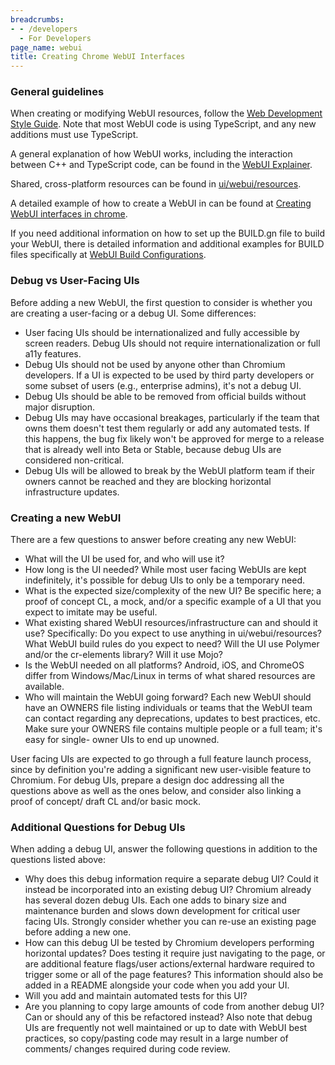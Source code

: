 ```yaml
---
breadcrumbs:
- - /developers
  - For Developers
page_name: webui
title: Creating Chrome WebUI Interfaces
---
```


### General guidelines
When creating or modifying WebUI resources, follow the [Web
Development Style Guide](/developers/web-development-style-guide). Note that most
WebUI code is using TypeScript, and any new additions must use TypeScript.

A general explanation of how WebUI works, including the interaction between
C++ and TypeScript code, can be found in the [WebUI Explainer](https://chromium.googlesource.com/chromium/src/+/HEAD/docs/webui_explainer.md).

Shared, cross-platform resources can be found in [ui/webui/resources](https://source.chromium.org/chromium/chromium/src/+/main:ui/webui/resources/).

A detailed example of how to create a WebUI in can be found at
[Creating WebUI interfaces in chrome](https://chromium.googlesource.com/chromium/src/+/HEAD/docs/webui_in_chrome.md).

If you need additional information on how to set up the BUILD.gn file to build
your WebUI, there is detailed information and additional examples for BUILD
files specifically at [WebUI Build Configurations](https://chromium.googlesource.com/chromium/src/+/HEAD/docs/webui_build_configuration.md).

### Debug vs User-Facing UIs
Before adding a new WebUI, the first question to consider is whether you are
creating a user-facing or a debug UI. Some differences:
- User facing UIs should be internationalized and fully accessible by screen
  readers. Debug UIs should not require internationalization or full a11y
  features.
- Debug UIs should not be used by anyone other than Chromium developers. If
  a UI is expected to be used by third party developers or some subset of
  users (e.g., enterprise admins), it's not a debug UI.
- Debug UIs should be able to be removed from official builds without major
  disruption.
- Debug UIs may have occasional breakages, particularly if the team that owns
  them doesn't test them regularly or add any automated tests. If this happens,
  the bug fix likely won't be approved for merge to a release that is already
  well into Beta or Stable, because debug UIs are considered non-critical.
- Debug UIs will be allowed to break by the WebUI platform team if their
  owners cannot be reached and they are blocking horizontal infrastructure
  updates.

### Creating a new WebUI
There are a few questions to answer before creating any new WebUI:
- What will the UI be used for, and who will use it?
- How long is the UI needed? While most user facing WebUIs are kept indefinitely,
  it's possible for debug UIs to only be a temporary need.
- What is the expected size/complexity of the new UI? Be specific here; a proof
  of concept CL, a mock, and/or a specific example of a UI that you expect to
  imitate may be useful.
- What existing shared WebUI resources/infrastructure can and should it use?
  Specifically: Do you expect to use anything in ui/webui/resources? What WebUI
  build rules do you expect to need? Will the UI use Polymer and/or the
  cr-elements library? Will it use Mojo?
- Is the WebUI needed on all platforms? Android, iOS, and ChromeOS differ from
  Windows/Mac/Linux in terms of what shared resources are available.
- Who will maintain the WebUI going forward? Each new WebUI should have an
  OWNERS file listing individuals or teams that the WebUI team can contact
  regarding any deprecations, updates to best practices, etc. Make sure your
  OWNERS file contains multiple people or a full team; it's easy for single-
  owner UIs to end up unowned.

User facing UIs are expected to go through a full feature launch process,
since by definition you're adding a significant new user-visible feature to
Chromium. For debug UIs, prepare a design doc addressing all the questions
above as well as the ones below, and consider also linking a proof of concept/
draft CL and/or basic mock.

### Additional Questions for Debug UIs
When adding a debug UI, answer the following questions in addition to the
questions listed above:
- Why does this debug information require a separate debug UI? Could it
  instead be incorporated into an existing debug UI? Chromium already has
  several dozen debug UIs. Each one adds to binary size and maintenance
  burden and slows down development for critical user facing UIs. Strongly
  consider whether you can re-use an existing page before adding a new one.
- How can this debug UI be tested by Chromium developers performing
  horizontal updates? Does testing it require just navigating to the page,
  or are additional feature flags/user actions/external hardware required
  to trigger some or all of the page features? This information should also
  be added in a README alongside your code when you add your UI.
- Will you add and maintain automated tests for this UI?
- Are you planning to copy large amounts of code from another debug UI?
  Can or should any of this be refactored instead? Also note that debug UIs
  are frequently not well maintained or up to date with WebUI best
  practices, so copy/pasting code may result in a large number of comments/
  changes required during code review.
